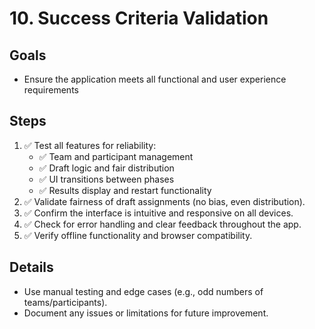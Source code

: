 # 10. Success Criteria Validation

## Goals
- Ensure the application meets all functional and user experience requirements

## Steps
1. ✅ Test all features for reliability:
   - ✅ Team and participant management
   - ✅ Draft logic and fair distribution
   - ✅ UI transitions between phases
   - ✅ Results display and restart functionality
2. ✅ Validate fairness of draft assignments (no bias, even distribution).
3. ✅ Confirm the interface is intuitive and responsive on all devices.
4. ✅ Check for error handling and clear feedback throughout the app.
5. ✅ Verify offline functionality and browser compatibility.

## Details
- Use manual testing and edge cases (e.g., odd numbers of teams/participants).
- Document any issues or limitations for future improvement.
